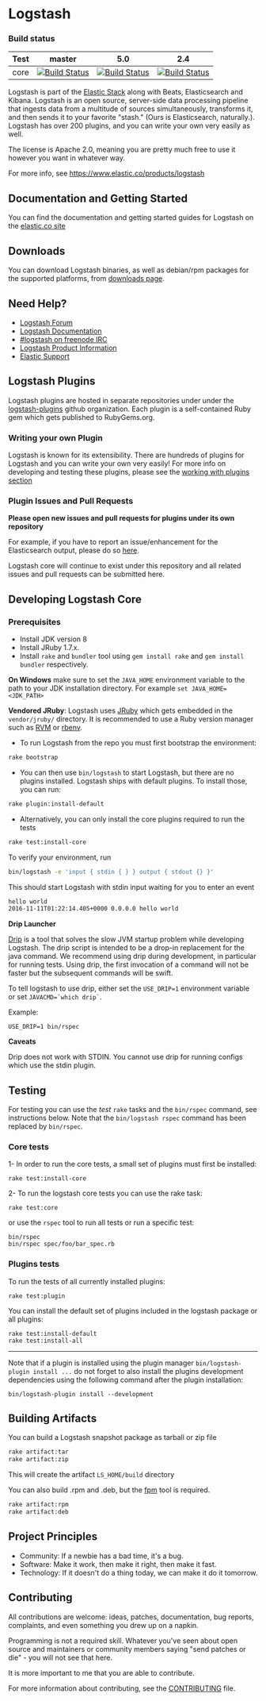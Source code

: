 # Logstash

### Build status

| Test | master | 5.0 | 2.4 |
|---|---|---|---|
| core | [![Build Status](https://travis-ci.org/elastic/logstash.svg?branch=master)](https://travis-ci.org/elastic/logstash) | [![Build Status](https://travis-ci.org/elastic/logstash.svg?branch=5.0)](https://travis-ci.org/elastic/logstash) | [![Build Status](https://travis-ci.org/elastic/logstash.svg?branch=2.4)](https://travis-ci.org/elastic/logstash) |

Logstash is part of the [Elastic Stack](https://www.elastic.co/products) along with Beats, Elasticsearch and Kibana. Logstash is an open source, server-side data processing pipeline that ingests data from a multitude of sources simultaneously, transforms it, and then sends it to your favorite "stash." (Ours is Elasticsearch, naturally.). Logstash has over 200 plugins, and you can write your own very easily as well.

The license is Apache 2.0, meaning you are pretty much free to use it however you want in whatever way.

For more info, see <https://www.elastic.co/products/logstash>

## Documentation and Getting Started

You can find the documentation and getting started guides for Logstash 
on the [elastic.co site](https://www.elastic.co/guide/en/logstash/current/getting-started-with-logstash.html)

## Downloads

You can download Logstash binaries, as well as debian/rpm packages for the
supported platforms, from [downloads page](https://www.elastic.co/downloads/logstash).

## Need Help?

- [Logstash Forum](https://discuss.elastic.co/c/logstash)
- [Logstash Documentation](https://www.elastic.co/guide/en/logstash/current/index.html)
- [#logstash on freenode IRC](https://webchat.freenode.net/?channels=logstash)
- [Logstash Product Information](https://www.elastic.co/products/logstash)
- [Elastic Support](https://www.elastic.co/subscriptions)

## Logstash Plugins

Logstash plugins are hosted in separate repositories under under the [logstash-plugins](https://github.com/logstash-plugins) github organization. Each plugin is a self-contained Ruby gem which gets published to RubyGems.org.

### Writing your own Plugin

Logstash is known for its extensibility. There are hundreds of plugins for Logstash and you can write your own very easily! For more info on developing and testing these plugins, please see the [working with plugins section](https://www.elastic.co/guide/en/logstash/current/contributing-to-logstash.html)

### Plugin Issues and Pull Requests

**Please open new issues and pull requests for plugins under its own repository**

For example, if you have to report an issue/enhancement for the Elasticsearch output, please do so [here](https://github.com/logstash-plugins/logstash-output-elasticsearch/issues).

Logstash core will continue to exist under this repository and all related issues and pull requests can be submitted here.

## Developing Logstash Core

### Prerequisites

* Install JDK version 8
* Install JRuby 1.7.x.
* Install `rake` and `bundler` tool using `gem install rake` and `gem install bundler` respectively.

**On Windows** make sure to set the `JAVA_HOME` environment variable to the path to your JDK installation directory. For example `set JAVA_HOME=<JDK_PATH>`

**Vendored JRuby**: Logstash uses [JRuby](http://jruby.org/) which gets embedded in the `vendor/jruby/` directory. It is recommended to use a Ruby version manager such as [RVM](https://rvm.io/) or [rbenv](https://github.com/sstephenson/rbenv).

* To run Logstash from the repo you must first bootstrap the environment:

```sh
rake bootstrap
```
    
* You can then use `bin/logstash` to start Logstash, but there are no plugins installed. Logstash ships with default plugins. To install those, you can run:

```sh
rake plugin:install-default
```

* Alternatively, you can only install the core plugins required to run the tests

```sh
rake test:install-core
```

To verify your environment, run

```sh
bin/logstash -e 'input { stdin { } } output { stdout {} }'
```

This should start Logstash with stdin input waiting for you to enter an event

```sh
hello world
2016-11-11T01:22:14.405+0000 0.0.0.0 hello world
```

**Drip Launcher**

[Drip](https://github.com/ninjudd/drip) is a tool that solves the slow JVM startup problem while developing Logstash. The drip script is intended to be a drop-in replacement for the java command. We recommend using drip during development, in particular for running tests. Using drip, the first invocation of a command will not be faster but the subsequent commands will be swift.

To tell logstash to use drip, either set the `USE_DRIP=1` environment variable or set `` JAVACMD=`which drip` ``.

Example:

    USE_DRIP=1 bin/rspec

**Caveats**

Drip does not work with STDIN. You cannot use drip for running configs which use the stdin plugin.

## Testing

For testing you can use the *test* `rake` tasks and the `bin/rspec` command, see instructions below. Note that the `bin/logstash rspec` command has been replaced by `bin/rspec`.

### Core tests

1- In order to run the core tests, a small set of plugins must first be installed:

    rake test:install-core

2- To run the logstash core tests you can use the rake task:

    rake test:core

  or use the `rspec` tool to run all tests or run a specific test:

    bin/rspec
    bin/rspec spec/foo/bar_spec.rb

### Plugins tests

To run the tests of all currently installed plugins:

    rake test:plugin

You can install the default set of plugins included in the logstash package or all plugins:

    rake test:install-default
    rake test:install-all

---
Note that if a plugin is installed using the plugin manager `bin/logstash-plugin install ...` do not forget to also install the plugins development dependencies using the following command after the plugin installation:

    bin/logstash-plugin install --development
    
## Building Artifacts

You can build a Logstash snapshot package as tarball or zip file

```sh
rake artifact:tar
rake artifact:zip
```

This will create the artifact `LS_HOME/build` directory

You can also build .rpm and .deb, but the [fpm](https://github.com/jordansissel/fpm) tool is required.

```sh
rake artifact:rpm
rake artifact:deb
```

## Project Principles

* Community: If a newbie has a bad time, it's a bug.
* Software: Make it work, then make it right, then make it fast.
* Technology: If it doesn't do a thing today, we can make it do it tomorrow.

## Contributing

All contributions are welcome: ideas, patches, documentation, bug reports,
complaints, and even something you drew up on a napkin.

Programming is not a required skill. Whatever you've seen about open source and
maintainers or community members  saying "send patches or die" - you will not
see that here.

It is more important to me that you are able to contribute.

For more information about contributing, see the
[CONTRIBUTING](./CONTRIBUTING.md) file.
